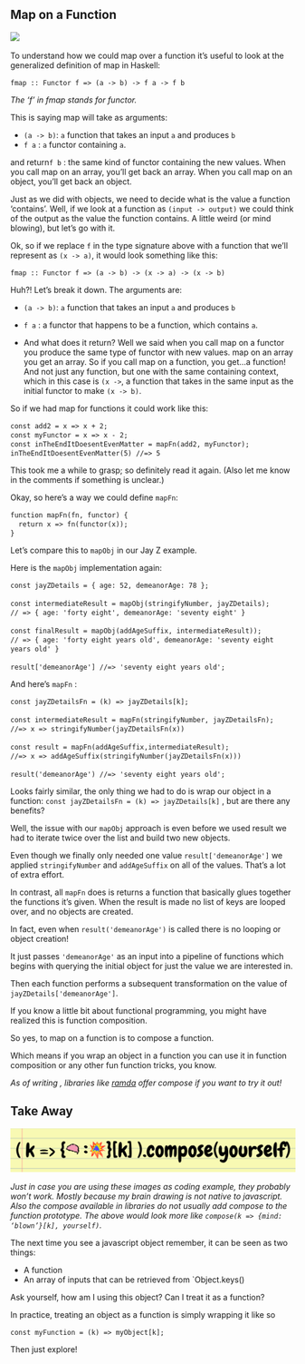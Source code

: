 
## Map on a Function

![](https://github.com/ChickenKyiv/awesome-js-essentials/blob/master/main%20folder2/images/article7-folder/5jBZ0vOcmLboSeV67vHIMo9P6u63-fpsd32fm.png?raw=true)

To understand how we could map over a function it’s useful to look at the generalized definition of map in Haskell:

```
fmap :: Functor f => (a -> b) -> f a -> f b
```

*The ‘f’ in fmap stands for functor.*

This is saying map will take as arguments:

* `(a -> b)`: `a` function that takes an input `a` and produces `b` 
* `f a` : `a` functor containing `a`.

and return`f b` : the same kind of functor containing the new values. When you call map on an array, you’ll get back an array. 
When you call map on an object, you’ll get back an object.

Just as we did with objects, we need to decide what is the value a function ‘contains’. 
Well, if we look at a function as `(input -> output)` we could think of the output as the value the function contains. 
A little weird (or mind blowing), but let’s go with it.

Ok, so if we replace `f` in the type signature above with a function that we’ll represent as `(x -> a)`, it would look something like this:

```
fmap :: Functor f => (a -> b) -> (x -> a) -> (x -> b)
```

Huh?! Let’s break it down. The arguments are:

* `(a -> b)`: `a` function that takes an input `a` and produces `b` 
  
* `f a` : a functor that happens to be a function, which contains `a`.
  
* And what does it return? Well we said when you call map on a functor you produce the same type of functor with new values. 
  map on an array you  get an array. So if you call map on a function, you get…a function! 
  And  not just any function, but one with the same containing context, which  in this case is `(x ->`, a function that takes in the same input as the initial functor to make `(x -> b)`.

So if we had map for functions it could work like this:

```
const add2 = x => x + 2;
const myFunctor = x => x - 2;
const inTheEndItDoesentEvenMatter = mapFn(add2, myFunctor);
inTheEndItDoesentEvenMatter(5) //=> 5
```

This took me a while to grasp; so definitely read it again. 
(Also let me know in the comments if something is unclear.)

Okay, so here’s a way we could define `mapFn`:

```
function mapFn(fn, functor) {
  return x => fn(functor(x));
}
```

Let’s compare this to `mapObj` in our Jay Z example.

Here is the `mapObj` implementation again:

```
const jayZDetails = { age: 52, demeanorAge: 78 };

const intermediateResult = mapObj(stringifyNumber, jayZDetails);
// => { age: 'forty eight', demeanorAge: 'seventy eight' }

const finalResult = mapObj(addAgeSuffix, intermediateResult));
// => { age: 'forty eight years old', demeanorAge: 'seventy eight years old' }

result['demeanorAge'] //=> 'seventy eight years old';
```

And here’s `mapFn` :

```
const jayZDetailsFn = (k) => jayZDetails[k];

const intermediateResult = mapFn(stringifyNumber, jayZDetailsFn);
//=> x => stringifyNumber(jayZDetailsFn(x))

const result = mapFn(addAgeSuffix,intermediateResult);
//=> x => addAgeSuffix(stringifyNumber(jayZDetailsFn(x)))

result('demeanorAge') //=> 'seventy eight years old';
```

Looks fairly similar, the only thing we had to do is wrap our object in a function: `const jayZDetailsFn = (k) => jayZDetails[k]` , 
but are there any benefits?

Well, the issue with our `mapObj` approach is even before we used result 
we had to iterate twice over the list and build two new objects. 

Even though we finally only needed one value `result['demeanorAge']` 
we applied `stringifyNumber`  and `addAgeSuffix`  on all of the values. 
That’s a lot of extra effort.


In contrast, all `mapFn` does is returns a function that basically glues together the functions it’s given. 
When the result is made no list of keys are looped over, and no objects are created. 

In fact, even when `result('demeanorAge')`  is called there is no looping or object creation!


It just passes `'demeanorAge'` as an input into a pipeline of functions which begins 
with querying the initial object for just the value we are interested in. 

Then each function performs a subsequent transformation on the value of `jayZDetails['demeanorAge']`.

If you know a little bit about functional programming, 
you might have realized this is function composition. 

So yes, to map on a function is to compose a function. 

Which means if you wrap an object in a function you can use it
in function composition or any other fun function tricks, you know.

*As of writing , libraries like [ramda](https://ramdajs.com/docs/#compose) offer compose if you want to try it out!*


## Take Away

![](https://github.com/ChickenKyiv/awesome-js-essentials/blob/master/main-folder2/images/article7-folder/5jBZ0vOcmLboSeV67vHIMo9P6u63-yn1na32ok.png?raw=true)

*Just in case you are using these images as coding example, they probably won’t work.* 
*Mostly because my brain drawing is not native to javascript.* 
*Also the compose available in libraries do not usually add compose to the function prototype.* 
*The above would look more like `compose(k => {mind: ‘blown’}[k], yourself)`.*

The next time you see a javascript object remember, it can be seen as two things:

* A function
* An array of inputs that can be retrieved from `Object.keys()

Ask yourself, how am I using this object? Can I treat it as a function?

In practice, treating an object as a function is simply wrapping it like so

```
const myFunction = (k) => myObject[k];
```

Then just explore!